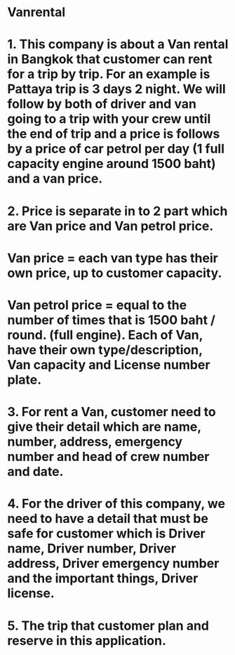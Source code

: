 # Vanrental
# 1.	This company is about a Van rental in Bangkok that customer can rent for a trip by trip. For an example is Pattaya trip is 3 days 2 night. We will follow by both of driver and van going to a trip with your crew until the end of trip and a price is follows by a price of car petrol per day (1 full capacity engine around 1500 baht) and a van price.
 
# 2.	Price is separate in to 2 part which are Van price and Van petrol price.
# Van price = each van type has their own price, up to customer capacity.
# Van petrol price = equal to the number of times that is 1500 baht / round. (full engine). Each of Van, have their own type/description, Van capacity and License number plate.

# 3.	For rent a Van, customer need to give their detail which are name, number, address, emergency number and head of crew number and date.

# 4.	For the driver of this company, we need to have a detail that must be safe for customer which is Driver name, Driver number, Driver address, Driver emergency number and the important things, Driver license.

# 5.	The trip that customer plan and reserve in this application. 
<head>
  <title>Bootstrap Example</title>
  <meta charset="utf-8">
  <meta name="viewport" content="width=device-width, initial-scale=1">
  <link rel="stylesheet" href="https://maxcdn.bootstrapcdn.com/bootstrap/3.4.1/css/bootstrap.min.css">
  <script src="https://ajax.googleapis.com/ajax/libs/jquery/3.5.1/jquery.min.js"></script>
  <script src="https://maxcdn.bootstrapcdn.com/bootstrap/3.4.1/js/bootstrap.min.js"></script>
</head>
<body>
